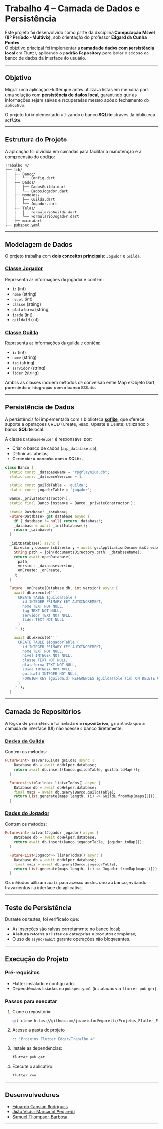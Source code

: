 # Trabalho 4 – Camada de Dados e Persistência

Este projeto foi desenvolvido como parte da disciplina **Computação Móvel (8º Período - Multivix)**, sob orientação do professor **Edgard da Cunha Pontes**.  
O objetivo principal foi implementar a **camada de dados com persistência local** em Flutter, aplicando o **padrão Repository** para isolar o acesso ao banco de dados da interface do usuário.

---

## Objetivo

Migrar uma aplicação Flutter que antes utilizava listas em memória para uma solução com **persistência de dados local**, garantindo que as informações sejam salvas e recuperadas mesmo após o fechamento do aplicativo.  

O projeto foi implementado utilizando o banco **SQLite** através da biblioteca **`sqflite`**.

---

## Estrutura do Projeto

A aplicação foi dividida em camadas para facilitar a manutenção e a compreensão do código:

```
Trabalho 4/
├── lib/
│   ├── Banco/
│   │   └── Config.dart
│   ├── Dados/
│   │   ├── DadosGuilda.dart
|   |   └── DadosJogador.dart
│   ├── Modelos/
│   │   ├── Guilda.dart
│   │   └── Jogador.dart
│   ├── Telas/
│   |   ├── FormularioGuilda.dart
│   |   └── FormularioJogador.dart
|   ├── main.dart
├── pubspec.yaml
```

---

## Modelagem de Dados

O projeto trabalha com **dois conceitos principais**: `Jogador` e `Guilda`.

### [Classe Jogador](/Trabalho%204/lib/Modelos/Jogador.dart)
Representa as informações do jogador e contém:
- `id` (int)
- `nome` (string)
- `nivel` (int)
- `classe` (string)
- `plataforma` (string)
- `idade` (int)
- `guildaId` (int)

### [Classe Guilda](/Trabalho%204/lib/Modelos/Guilda.dart)
Representa as informações da guilda e contém:
- `id` (int)
- `nome` (string)
- `tag` (string)
- `servidor` (string)
- `lider` (string)

Ambas as classes incluem métodos de conversão entre Map e Objeto Dart, permitindo a integração com o banco SQLite.

---

## Persistência de Dados

A persistência foi implementada com a biblioteca **[sqflite](https://pub.dev/packages/sqflite)**, que oferece suporte a operações CRUD (Create, Read, Update e Delete) utilizando o banco **SQLite** local.

A classe `DatabaseHelper` é responsável por:
- Criar o banco de dados (`app_database.db`);
- Definir as tabelas;
- Gerenciar a conexão com o SQLite.

```dart
class Banco {
  static const _databaseName = "rpgPlaynium.db";
  static const _databaseVersion = 1;

  static const guildaTable = 'guilda';
  static const jogadorTable = 'jogador';

  Banco._privateConstructor();
  static final Banco instance = Banco._privateConstructor();

  static Database? _database;
  Future<Database> get database async {
    if (_database != null) return _database!;
    _database = await _initDatabase();
    return _database!;
  }

  _initDatabase() async {
    Directory documentsDirectory = await getApplicationDocumentsDirectory();
    String path = join(documentsDirectory.path, _databaseName);
    return await openDatabase(
      path,
      version: _databaseVersion,
      onCreate: _onCreate,
    );
  }

  Future _onCreate(Database db, int version) async {
    await db.execute('''
      CREATE TABLE $guildaTable (
        id INTEGER PRIMARY KEY AUTOINCREMENT,
        nome TEXT NOT NULL,
        tag TEXT NOT NULL,
        servidor TEXT NOT NULL,
        lider TEXT NOT NULL
      )
    ''');

    await db.execute('''
      CREATE TABLE $jogadorTable (
        id INTEGER PRIMARY KEY AUTOINCREMENT,
        nome TEXT NOT NULL,
        nivel INTEGER NOT NULL,
        classe TEXT NOT NULL,
        plataforma TEXT NOT NULL,
        idade INTEGER NOT NULL,
        guildaId INTEGER NOT NULL,
        FOREIGN KEY (guildaId) REFERENCES $guildaTable (id) ON DELETE CASCADE
      )
    ''');
  }
```

---

## Camada de Repositórios

A lógica de persistência foi isolada em **repositórios**, garantindo que a camada de interface (UI) não acesse o banco diretamente.

### [Dados da Guilda](/Trabalho%204/lib/Dados/DadosGuilda.dart)
Contém os métodos:
```dart
Future<int> salvar(Guilda guilda) async {
    Database db = await dbHelper.database;
    return await db.insert(Banco.guildaTable, guilda.toMap());
  }

  Future<List<Guilda>> listarTodos() async {
    Database db = await dbHelper.database;
    final maps = await db.query(Banco.guildaTable);
    return List.generate(maps.length, (i) => Guilda.fromMap(maps[i]));
  }
```

### [Dados do Jogador](/Trabalho%204/lib/Dados/DadosJogador.dart)
Contém os métodos:
```dart
Future<int> salvar(Jogador jogador) async {
    Database db = await dbHelper.database;
    return await db.insert(Banco.jogadorTable, jogador.toMap());
  }

  Future<List<Jogador>> listarTodos() async {
    Database db = await dbHelper.database;
    final maps = await db.query(Banco.jogadorTable);
    return List.generate(maps.length, (i) => Jogador.fromMap(maps[i]));
  }
```

Os métodos utilizam `await` para acesso assíncrono ao banco, evitando travamentos na interface do aplicativo.

---

## Teste de Persistência

Durante os testes, foi verificado que:
- As inserções são salvas corretamente no banco local;
- A leitura retorna as listas de categorias e produtos completas;
- O uso de `async/await` garante operações não bloqueantes.

---

## Execução do Projeto

### Pré-requisitos
- Flutter instalado e configurado.
- Dependências listadas no `pubspec.yaml` (instaladas via `flutter pub get`).

### Passos para executar
1. Clone o repositório:
   ```bash
   git clone https://github.com/joaovictorPegoretti/Projetos_Flutter_Edgar
   ```
2. Acesse a pasta do projeto:
   ```bash
   cd "Projetos_Flutter_Edgar/Trabalho 4"
   ```
3. Instale as dependências:
   ```bash
   flutter pub get
   ```
4. Execute o aplicativo:
   ```bash
   flutter run
   ```

---

## Desenvolvedores

- [Eduardo Cansian Rodrigues](https://github.com/EduardoCansian)
- [João Victor Marcarini Pegoretti](https://github.com/joaovictorPegoretti)
- [Samuel Thompson Barbosa](https://github.com/samuel-tb)

---
